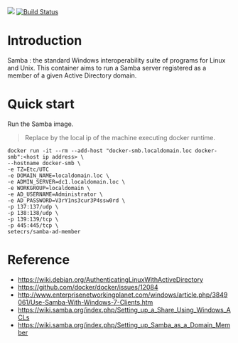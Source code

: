 [![](https://images.microbadger.com/badges/image/fjudith/samba-join-ad.svg)](https://microbadger.com/images/fjudith/samba-join-ad "Get your own image badge on microbadger.com")
[![Build Status](https://travis-ci.org/fjudith/docker-samba-join-ad.svg?branch=master)](https://travis-ci.org/fjudith/docker-samba-join-ad)

# Introduction

Samba : the standard Windows interoperability suite of programs for Linux and Unix.
This container aims to run a Samba server registered as a member of a given Active Directory domain.

# Quick start
Run the Samba image.

> Replace <host ip address> by the local ip of the machine executing docker runtime.

```shell
docker run -it --rm --add-host "docker-smb.localdomain.loc docker-smb":<host ip address> \
--hostname docker-smb \
-e TZ=Etc/UTC
-e DOMAIN_NAME=localdomain.loc \
-e ADMIN_SERVER=dc1.localdomain.loc \
-e WORKGROUP=localdomain \
-e AD_USERNAME=Administrator \
-e AD_PASSWORD=V3rY1ns3cur3P4ssw0rd \
-p 137:137/udp \
-p 138:138/udp \
-p 139:139/tcp \
-p 445:445/tcp \
setecrs/samba-ad-member
```

# Reference

* https://wiki.debian.org/AuthenticatingLinuxWithActiveDirectory
* https://github.com/docker/docker/issues/12084
* http://www.enterprisenetworkingplanet.com/windows/article.php/3849061/Use-Samba-With-Windows-7-Clients.htm
* https://wiki.samba.org/index.php/Setting_up_a_Share_Using_Windows_ACLs
* https://wiki.samba.org/index.php/Setting_up_Samba_as_a_Domain_Member
